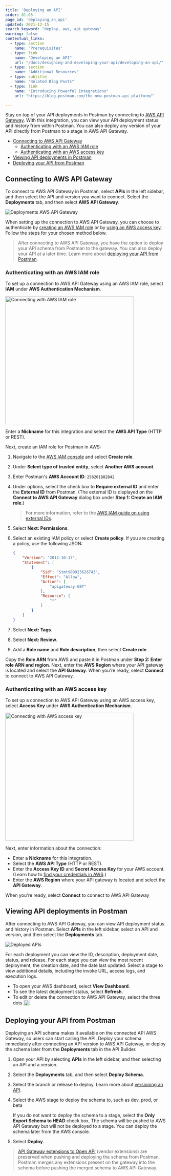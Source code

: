 ```yaml
---
title: 'Deploying an API'
order: 81.65
page_id: 'deploying_an_api'
updated: 2021-12-15
search_keyword: "deploy, aws, api gateway"
warning: false
contextual_links:
  - type: section
    name: "Prerequisites"
  - type: link
    name: "Developing an API"
    url: "/docs/designing-and-developing-your-api/developing-an-api/"
  - type: section
    name: "Additional Resources"
  - type: subtitle
    name: "Related Blog Posts"
  - type: link
    name: "Introducing Powerful Integrations"
    url: "https://blog.postman.com/the-new-postman-api-platform/"

---
```


Stay on top of your API deployments in Postman by connecting to [AWS API Gateway](https://aws.amazon.com/api-gateway/). With this integration, you can view your API deployment status and history from within Postman. You can also deploy any version of your API directly from Postman to a stage in AWS API Gateway.

* [Connecting to AWS API Gateway](#connecting-to-aws-api-gateway)
    * [Authenticating with an AWS IAM role](#authenticating-with-an-aws-iam-role)
    * [Authenticating with an AWS access key](#authenticating-with-an-aws-access-key)
* [Viewing API deployments in Postman](#viewing-api-deployments-in-postman)
* [Deploying your API from Postman](#deploying-your-api-from-postman)

## Connecting to AWS API Gateway

To connect to AWS API Gateway in Postman, select **APIs** in the left sidebar, and then select the API and version you want to connect. Select the **Deployments** tab, and then select **AWS API Gateway**.

<img alt="Deployments AWS API Gateway" src="https://assets.postman.com/postman-docs/deployments-aws-api-gateway-v9.jpg"/>

When setting up the connection to AWS API Gateway, you can choose to authenticate by [creating an AWS IAM role](#authenticating-with-an-aws-iam-role) or by [using an AWS access key](#authenticating-with-an-aws-access-key). Follow the steps for your chosen method below.

> After connecting to AWS API Gateway, you have the option to deploy your API schema from Postman to the gateway. You can also deploy your API at a later time. Learn more about [deploying your API from Postman](#deploying-your-api-from-postman).

### Authenticating with an AWS IAM role

To set up a connection to AWS API Gateway using an AWS IAM role, select **IAM** under **AWS Authentication Mechanism**.

<img alt="Connecting with AWS IAM role" src="https://assets.postman.com/postman-docs/connect-to-api-gateway-with-iam-role-v9.jpg" width="400px"/>

Enter a **Nickname** for this integration and select the **AWS API Type** (HTTP or REST).

Next, create an IAM role for Postman in AWS:

1. Navigate to the [AWS IAM console](https://console.aws.amazon.com/iam/home#/roles) and select **Create role**.
2. Under **Select type of trusted entity**, select **Another AWS account**.
3. Enter Postman's **AWS Account ID**: `258201882842`
4. Under options, select the check box to **Require external ID** and enter the **External ID** from Postman. (The external ID is displayed on the **Connect to AWS API Gateway** dialog box under **Step 1: Create an IAM role**.)

    > For more information, refer to the [AWS IAM guide on using external IDs](https://docs.aws.amazon.com/IAM/latest/UserGuide/id_roles_create_for-user_externalid.html).

5. Select **Next: Permissions**.
6. Select an existing IAM policy or select **Create policy**. If you are creating a policy, use the following JSON:

    ```json
    {
        "Version": "2012-10-17",
        "Statement": [
            {
                "Sid": "Stmt909923626743",
                "Effect": "Allow",
                "Action": [
                    "apigateway:GET"
                ],
                "Resource": [
                    "*"
                ]
            }
        ]
    }
    ```

7. Select **Next: Tags**.
8. Select **Next: Review**.
9. Add a **Role name** and **Role description**, then select **Create role**.

Copy the **Role ARN** from AWS and paste it in Postman under **Step 2: Enter role ARN and region**. Next, enter the **AWS Region** where your API gateway is located and select the **API Gateway**. When you're ready, select **Connect** to connect to AWS API Gateway.

### Authenticating with an AWS access key

To set up a connection to AWS API Gateway using an AWS access key, select **Access Key** under **AWS Authentication Mechanism**.

<img alt="Connecting with AWS access key" src="https://assets.postman.com/postman-docs/connect-to-api-gateway-with-access-key.jpg" width="400px"/>

Next, enter information about the connection:

* Enter a **Nickname** for this integration.
* Select the **AWS API Type** (HTTP or REST).
* Enter the **Access Key ID** and **Secret Access Key** for your AWS account. (Learn how to [find your credentials in AWS](https://docs.aws.amazon.com/sdk-for-javascript/v2/developer-guide/getting-your-credentials.html).)
* Enter the **AWS Region** where your API gateway is located and select the **API Gateway**.

When you're ready, select **Connect** to connect to AWS API Gateway

## Viewing API deployments in Postman

After connecting to AWS API Gateway, you can view API deployment status and history in Postman. Select **APIs** in the left sidebar, select an API and version, and then select the **Deployments** tab.

<img alt="Deployed APIs" src="https://assets.postman.com/postman-docs/api-gateway-deployments-configured.jpg"/>

For each deployment you can view the ID, description, deployment date, status, and release. For each stage you can view the most recent deployment, the creation date, and the date last updated. Select a stage to view additional details, including the invoke URL, access logs, and execution logs.

* To open your AWS dashboard, select **View Dashboard**.
* To see the latest deployment status, select **Refresh**.
* To edit or delete the connection to AWS API Gateway, select the three dots <img alt="Three dots icon" src="https://assets.postman.com/postman-docs/icon-three-dots-v9.jpg" width="18px" style="vertical-align:middle;margin-bottom:5px">.

## Deploying your API from Postman

Deploying an API schema makes it available on the connected API AWS Gateway, so users can start calling the API. Deploy your schema immediately after connecting an API version to AWS API Gateway, or deploy the schema later from the **Deployments** tab in the API Builder.

1. Open your API by selecting **APIs** in the left sidebar, and then selecting an API and a version.
1. Select the **Deployments** tab, and then select **Deploy Schema**.
1. Select the branch or release to deploy. Learn more about [versioning an API](/docs/designing-and-developing-your-api/versioning-an-api/).
1. Select the AWS stage to deploy the schema to, such as dev, prod, or beta

    If you do not want to deploy the schema to a stage, select the **Only Export Schema to HEAD** check box. The schema will be pushed to AWS API Gateway but will not be deployed to a stage. You can deploy the schema later from the AWS console.

1. Select **Deploy**.

> [API Gateway extensions to Open API](https://docs.aws.amazon.com/apigateway/latest/developerguide/api-gateway-swagger-extensions.html) (vendor extensions) are preserved when pushing and deploying the schema from Postman. Postman merges any extensions present on the gateway into the schema before pushing the merged schema to AWS API Gateway.